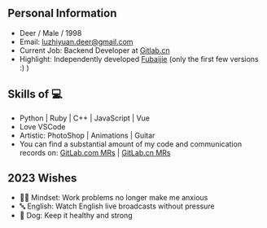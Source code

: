## Personal Information
* Deer / Male / 1998
* Email: luzhiyuan.deer@gmail.com
* Current Job: Backend Developer at [Gitlab.cn](https://gitlab.cn/en)
* Highlight: Independently developed [Fubaijie](https://fubaijie.cn) (only the first few versions :) )

## Skills of 💻
* Python | Ruby | C++ | JavaScript | Vue
* Love VSCode
* Artistic: PhotoShop | Animations | Guitar
* You can find a substantial amount of my code and communication records on: [GitLab.com MRs](https://gitlab.com/gitlab-org/gitlab/-/merge_requests?scope=all&state=all&author_username=luzhiyuan.deer) | [GitLab.cn MRs](https://jihulab.com/gitlab-cn/gitlab/-/merge_requests?scope=all&state=all&author_username=luzhiyuan.deer)

## 2023 Wishes
* 👩‍💻 Mindset: Work problems no longer make me anxious
* 🔤 English: Watch English live broadcasts without pressure
* 🐶 Dog: Keep it healthy and strong
